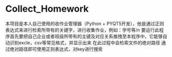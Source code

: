 # Collect_Homework
  本项目是本人自己使用的收作业管理器（Python + PYQT5开发），他是通过正则表达式来进行检索所带有的关键字，进行收集作业，例如：学号等/n
  要运行此程序首先要把自己企业或者班级所带有的主键及对应关系推拽至本程序中，它能够自动识别excle，csv等常见格式，并显示出来
  在此过程中会检索文件的绝对路径
  通过绝对路径即可使用正则表达式，对key进行搜索
